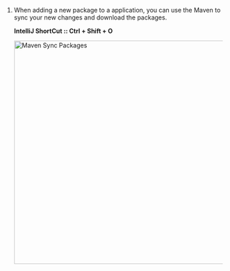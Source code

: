 1) When adding a new package to a application, you can use the Maven to sync your new changes and download the packages.

    **IntelliJ ShortCut :: Ctrl + Shift + O**
    
    <img width="1219" height="513" alt="Maven Sync Packages" src="https://github.com/user-attachments/assets/f94b7079-14fc-405e-aa75-0660056ae85a" />
